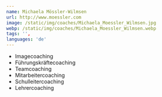 ```yaml
---
name: Michaela Mössler-Wilmsen
url: http://www.moessler.com
image: /static/img/coaches/Michaela_Moessler_Wilmsen.jpg
webp: /static/img/coaches/Michaela_Moessler_Wilmsen.webp
tags: '',
languages: 'de'
---
```


<ul><li>Imagecoaching</li><li>Führungskräftecoaching</li><li>Teamcoaching</li><li>Mitarbeitercoaching</li><li>Schulleitercoaching</li><li>Lehrercoaching</li></ul>